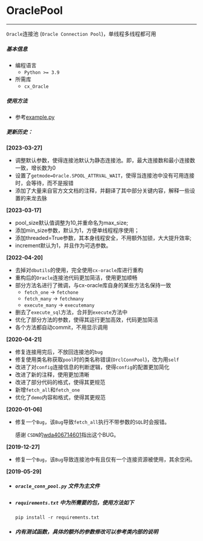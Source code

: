# OraclePool

---

`Oracle`连接池 (`Oracle Connection Pool`)，单线程多线程都可用

##### 基本信息

+ 编程语言
    + `Python >= 3.9`
+ 所需库
    + `cx_Oracle`

##### 使用方法

+ 参考[example.py](https://github.com/MaiXiaochai/OraclePool/blob/master/example.py)

##### 更新历史：

**[2023-03-27]**

+ 调整默认参数，使得连接池默认为静态连接池。即，最大连接数和最小连接数一致，增长数为0
+ 设置了`getmode=Oracle.SPOOL_ATTRVAL_WAIT`，使得当连接池中没有可用连接时，会等待，而不是报错
+ 添加了大量来自官方文文档的注释，并翻译了其中部分关键内容，解释一些设置的来龙去脉

**[2023-03-17]**

+ pool_size默认值调整为10,并重命名为max_size;
+ 添加min_size参数，默认为1，方便单线程程序使用；
+ 添加threaded=True参数，其本身线程安全，不用额外加锁，大大提升效率;
+ increment默认为1，并且作为可选参数。

**[2022-04-20]**

+ 去掉对`dbutils`的使用，完全使用`cx-oracle`库进行重构
+ 重构后的`Oracle`连接池代码更加简洁，使用更加顺畅
+ 部分方法名进行了微调，与cx-oracle库自身的某些方法名保持一致
    + `fetch_one` -> `fetchone`
    + `fetch_many` -> `fetchmany`
    + `execute_many` -> `executemany`
+ 删去了`execute_sql`方法，合并到`execute`方法中
+ 优化了部分方法的参数，使得其运行更加高效，代码更加简洁
+ 各个方法都自动commit，不用显示调用

**[2020-04-21]**

+ 修复连接用完后，不放回连接池的`bug`
+ 修复使用类名称获取`pool`时的类名称错误(`OrclConnPool`)，改为用`self`
+ 改进了对`config`连接信息的判断逻辑，使得`config`的配置更加简化
+ 改进了新的注释，使用更加清晰
+ 改进了部分代码的格式，使得其更规范
+ 新增`fetch_all`和`fetch_one`
+ 优化了`demo`内容和格式，使得其更规范

**[2020-01-06]**

+ 修复一个`Bug`，该`Bug`导致`fetch_all`执行不带参数的`SQL`时会报错。

  感谢 `CSDN`的[wda406714601](https://me.csdn.net/wda406714601)指出这个BUG。

**[2019-12-27]**

+ 修复一个`Bug`，该`Bug`导致连接池中有且仅有一个连接资源被使用，其余空闲。

**[2019-05-29]**

+ ##### `oracle_conn_pool.py` 文件为主文件

+ ##### `requirements.txt` 中为所需要的包，使用方法如下

  `pip install -r requirements.txt`

+ ##### 内有测试函数，具体的额外的参数修改可以参考类内部的说明